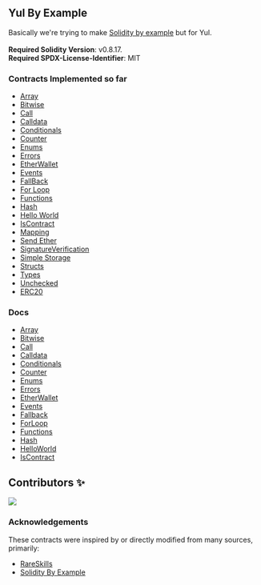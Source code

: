 ## Yul By Example 

Basically we're trying to make [Solidity by example](https://solidity-by-example.org/) but for Yul.<br><br>
**Required Solidity Version**: v0.8.17.<br>
**Required SPDX-License-Identifier**: MIT

### Contracts Implemented so far
- [Array](/src/Array.sol)
- [Bitwise](/src/Bitwise.sol)
- [Call](/src/Call.sol)
- [Calldata](/src/Calldata.sol)
- [Conditionals](/src/Conditionals.sol)
- [Counter](/src/Counter.sol)
- [Enums](/src/Enums.sol)
- [Errors](/src/Errors.sol)
- [EtherWallet](/src/EtherWallet.sol)
- [Events](/src/Events.sol)
- [FallBack](/src/Fallback.sol)
- [For Loop](src/ForLoop.sol)
- [Functions](src/Functions.sol)
- [Hash](src/Hash.sol)
- [Hello World](/src/HelloWorld.sol)
- [IsContract](/src/IsContract.sol)
- [Mapping](/src/Mapping.sol)
- [Send Ether](/src/SendEther.sol)
- [SignatureVerification](/src/SignatureVerification.sol)
- [Simple Storage](/src/SimpleStorage.sol)
- [Structs](/src/Structs.sol)
- [Types](/src/Types.sol)
- [Unchecked](/src/Unchecked.sol)
- [ERC20](/src/YulERC20.sol)

### Docs
- [Array](/docs/Array.md)
- [Bitwise](/docs/Bitwise.md)
- [Call](/docs/Call.md)
- [Calldata](/docs/Calldata.md)
- [Conditionals](/docs/Conditionals.md)
- [Counter](/docs/Counter.md)
- [Enums](/docs/Enums.md)
- [Errors](/docs/Errors.md)
- [EtherWallet](/docs/EtherWallet.md)
- [Events](/docs/Events.md)
- [Fallback](/docs/Fallback.md)
- [ForLoop](/docs/ForLoop.md)
- [Functions](/docs/Functions.md)
- [Hash](/docs/Hash.md)
- [HelloWorld](/docs/HelloWorld.md)
- [IsContract](/docs/IsContract.md)

## Contributors ✨

<a href="https://github.com/Perelyn-sama/yul_by_example/graphs/contributors">
  <img src="https://contrib.rocks/image?repo=Perelyn-sama/yul_by_example" />
</a>


### Acknowledgements

These contracts were inspired by or directly modified from many sources, primarily:
- [RareSkills](https://github.com/RareSkills/Udemy-Yul-Code)
- [Solidity By Example](https://solidity-by-example.org/)